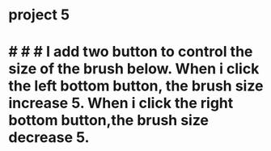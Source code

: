
# project 5
# # # # I add two button to control the size of the brush below. When i click the left bottom button, the brush size increase 5. When i click the right bottom button,the brush size decrease 5.
